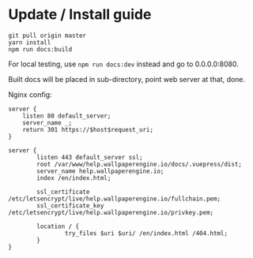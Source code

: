 # Update / Install guide

```
git pull origin master
yarn install
npm run docs:build
```

For local testing, use `npm run docs:dev` instead and go to 0.0.0.0:8080.

Built docs will be placed in sub-directory, point web server at that, done.

Nginx config:

```
server {
    listen 80 default_server;
    server_name _;
    return 301 https://$host$request_uri;
}

server {
        listen 443 default_server ssl;
        root /var/www/help.wallpaperengine.io/docs/.vuepress/dist;
        server_name help.wallpaperengine.io;
        index /en/index.html;

        ssl_certificate     /etc/letsencrypt/live/help.wallpaperengine.io/fullchain.pem;
        ssl_certificate_key /etc/letsencrypt/live/help.wallpaperengine.io/privkey.pem;

        location / {
                try_files $uri $uri/ /en/index.html /404.html;
        }
}
```